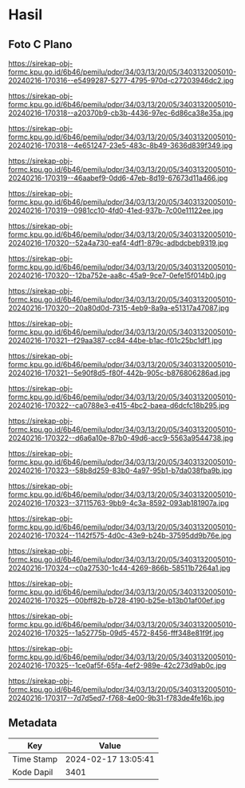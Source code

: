 # Hasil

## Foto C Plano

https://sirekap-obj-formc.kpu.go.id/6b46/pemilu/pdpr/34/03/13/20/05/3403132005010-20240216-170316--e5499287-5277-4795-970d-c27203946dc2.jpg

https://sirekap-obj-formc.kpu.go.id/6b46/pemilu/pdpr/34/03/13/20/05/3403132005010-20240216-170318--a20370b9-cb3b-4436-97ec-6d86ca38e35a.jpg

https://sirekap-obj-formc.kpu.go.id/6b46/pemilu/pdpr/34/03/13/20/05/3403132005010-20240216-170318--4e651247-23e5-483c-8b49-3636d839f349.jpg

https://sirekap-obj-formc.kpu.go.id/6b46/pemilu/pdpr/34/03/13/20/05/3403132005010-20240216-170319--46aabef9-0dd6-47eb-8d19-67673d11a466.jpg

https://sirekap-obj-formc.kpu.go.id/6b46/pemilu/pdpr/34/03/13/20/05/3403132005010-20240216-170319--0981cc10-4fd0-41ed-937b-7c00e11122ee.jpg

https://sirekap-obj-formc.kpu.go.id/6b46/pemilu/pdpr/34/03/13/20/05/3403132005010-20240216-170320--52a4a730-eaf4-4df1-879c-adbdcbeb9319.jpg

https://sirekap-obj-formc.kpu.go.id/6b46/pemilu/pdpr/34/03/13/20/05/3403132005010-20240216-170320--12ba752e-aa8c-45a9-9ce7-0efe15f014b0.jpg

https://sirekap-obj-formc.kpu.go.id/6b46/pemilu/pdpr/34/03/13/20/05/3403132005010-20240216-170320--20a80d0d-7315-4eb9-8a9a-e51317a47087.jpg

https://sirekap-obj-formc.kpu.go.id/6b46/pemilu/pdpr/34/03/13/20/05/3403132005010-20240216-170321--f29aa387-cc84-44be-b1ac-f01c25bc1df1.jpg

https://sirekap-obj-formc.kpu.go.id/6b46/pemilu/pdpr/34/03/13/20/05/3403132005010-20240216-170321--5e90f8d5-f80f-442b-905c-b876806286ad.jpg

https://sirekap-obj-formc.kpu.go.id/6b46/pemilu/pdpr/34/03/13/20/05/3403132005010-20240216-170322--ca0788e3-e415-4bc2-baea-d6dcfc18b295.jpg

https://sirekap-obj-formc.kpu.go.id/6b46/pemilu/pdpr/34/03/13/20/05/3403132005010-20240216-170322--d6a6a10e-87b0-49d6-acc9-5563a9544738.jpg

https://sirekap-obj-formc.kpu.go.id/6b46/pemilu/pdpr/34/03/13/20/05/3403132005010-20240216-170323--58b8d259-83b0-4a97-95b1-b7da038fba9b.jpg

https://sirekap-obj-formc.kpu.go.id/6b46/pemilu/pdpr/34/03/13/20/05/3403132005010-20240216-170323--37115763-9bb9-4c3a-8592-093ab181907a.jpg

https://sirekap-obj-formc.kpu.go.id/6b46/pemilu/pdpr/34/03/13/20/05/3403132005010-20240216-170324--1142f575-4d0c-43e9-b24b-37595dd9b76e.jpg

https://sirekap-obj-formc.kpu.go.id/6b46/pemilu/pdpr/34/03/13/20/05/3403132005010-20240216-170324--c0a27530-1c44-4269-866b-58511b7264a1.jpg

https://sirekap-obj-formc.kpu.go.id/6b46/pemilu/pdpr/34/03/13/20/05/3403132005010-20240216-170325--00bff82b-b728-4190-b25e-b13b01af00ef.jpg

https://sirekap-obj-formc.kpu.go.id/6b46/pemilu/pdpr/34/03/13/20/05/3403132005010-20240216-170325--1a52775b-09d5-4572-8456-fff348e81f9f.jpg

https://sirekap-obj-formc.kpu.go.id/6b46/pemilu/pdpr/34/03/13/20/05/3403132005010-20240216-170325--1ce0af5f-65fa-4ef2-989e-42c273d9ab0c.jpg

https://sirekap-obj-formc.kpu.go.id/6b46/pemilu/pdpr/34/03/13/20/05/3403132005010-20240216-170317--7d7d5ed7-f768-4e00-9b31-f783de4fe16b.jpg


## Metadata

| Key        | Value               |
| ---------- | ------------------- |
| Time Stamp | 2024-02-17 13:05:41 |
| Kode Dapil | 3401                |



